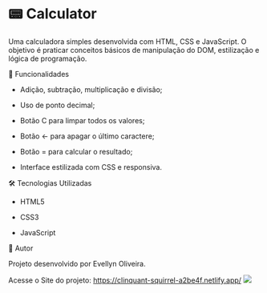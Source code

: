 # 📟 Calculator

Uma calculadora simples desenvolvida com HTML, CSS e JavaScript.
O objetivo é praticar conceitos básicos de manipulação do DOM, estilização e lógica de programação.


🚀 Funcionalidades

- Adição, subtração, multiplicação e divisão;

- Uso de ponto decimal;

- Botão C para limpar todos os valores;

- Botão ← para apagar o último caractere;

- Botão = para calcular o resultado;

- Interface estilizada com CSS e responsiva.


🛠️ Tecnologias Utilizadas

- HTML5

- CSS3

- JavaScript


📌 Autor

Projeto desenvolvido por Evellyn Oliveira.


Acesse o Site do projeto:
https://clinquant-squirrel-a2be4f.netlify.app/
<img src="printProject.png">
